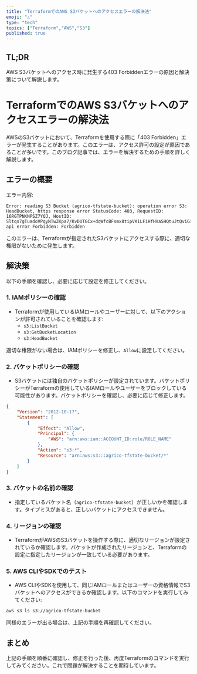 ```yaml
---
title: "TerraformでのAWS S3バケットへのアクセスエラーの解決法"
emoji: "⚠"
type: "tech"
topics: ["Terraform","AWS","S3"]
published: true
---
```


## TL;DR
AWS S3バケットへのアクセス時に発生する403 Forbiddenエラーの原因と解決策について解説します。

# TerraformでのAWS S3バケットへのアクセスエラーの解決法

AWSのS3バケットにおいて、Terraformを使用する際に「403 Forbidden」エラーが発生することがあります。このエラーは、アクセス許可の設定が原因であることが多いです。このブログ記事では、エラーを解決するための手順を詳しく解説します。

## エラーの概要

エラー内容:
```
Error: reading S3 Bucket (agrico-tfstate-bucket): operation error S3: HeadBucket, https response error StatusCode: 403, RequestID: 16RGTPNKNPSZ7YQJ, HostID: Sltqs7gTuadoVPqyNTwZKpa7/KvDUTGCx+dqWfcBFsmx8tipVKiLFiHfHVaSHQtuJtQviGi9rYnAW07xvufmbw==, api error Forbidden: Forbidden
```
このエラーは、Terraformが指定されたS3バケットにアクセスする際に、適切な権限がないために発生します。

## 解決策

以下の手順を確認し、必要に応じて設定を修正してください。

### 1. IAMポリシーの確認
- Terraformが使用しているIAMロールやユーザーに対して、以下のアクションが許可されていることを確認します:
  - `s3:ListBucket`
  - `s3:GetBucketLocation`
  - `s3:HeadBucket`

適切な権限がない場合は、IAMポリシーを修正し、`Allow`に設定してください。

### 2. バケットポリシーの確認
- S3バケットには独自のバケットポリシーが設定されています。バケットポリシーがTerraformの使用しているIAMロールやユーザーをブロックしている可能性があります。バケットポリシーを確認し、必要に応じて修正します。

```json
{
    "Version": "2012-10-17",
    "Statement": [
        {
            "Effect": "Allow",
            "Principal": {
                "AWS": "arn:aws:iam::ACCOUNT_ID:role/ROLE_NAME"
            },
            "Action": "s3:*",
            "Resource": "arn:aws:s3:::agrico-tfstate-bucket/*"
        }
    ]
}
```

### 3. バケットの名前の確認
- 指定しているバケット名（`agrico-tfstate-bucket`）が正しいかを確認します。タイプミスがあると、正しいバケットにアクセスできません。

### 4. リージョンの確認
- TerraformがAWSのS3バケットを操作する際に、適切なリージョンが設定されているか確認します。バケットが作成されたリージョンと、Terraformの設定に指定したリージョンが一致している必要があります。

### 5. AWS CLIやSDKでのテスト
- AWS CLIやSDKを使用して、同じIAMロールまたはユーザーの資格情報でS3バケットへのアクセスができるか確認します。以下のコマンドを実行してみてください:
```
aws s3 ls s3://agrico-tfstate-bucket
```
同様のエラーが出る場合は、上記の手順を再確認してください。

## まとめ

上記の手順を順番に確認し、修正を行った後、再度Terraformのコマンドを実行してみてください。これで問題が解決することを期待しています。